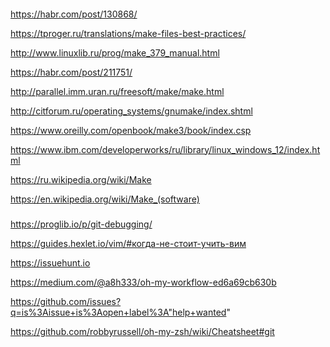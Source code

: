 ####

https://habr.com/post/130868/

https://tproger.ru/translations/make-files-best-practices/

http://www.linuxlib.ru/prog/make_379_manual.html

https://habr.com/post/211751/

http://parallel.imm.uran.ru/freesoft/make/make.html

http://citforum.ru/operating_systems/gnumake/index.shtml

https://www.oreilly.com/openbook/make3/book/index.csp

https://www.ibm.com/developerworks/ru/library/linux_windows_12/index.html

https://ru.wikipedia.org/wiki/Make

https://en.wikipedia.org/wiki/Make_(software)

#####

https://proglib.io/p/git-debugging/

https://guides.hexlet.io/vim/#когда-не-стоит-учить-вим

https://issuehunt.io

https://medium.com/@a8h333/oh-my-workflow-ed6a69cb630b

https://github.com/issues?q=is%3Aissue+is%3Aopen+label%3A"help+wanted"

https://github.com/robbyrussell/oh-my-zsh/wiki/Cheatsheet#git

